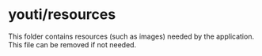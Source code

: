 # youti/resources

This folder contains resources (such as images) needed by the application. This file can
be removed if not needed.
